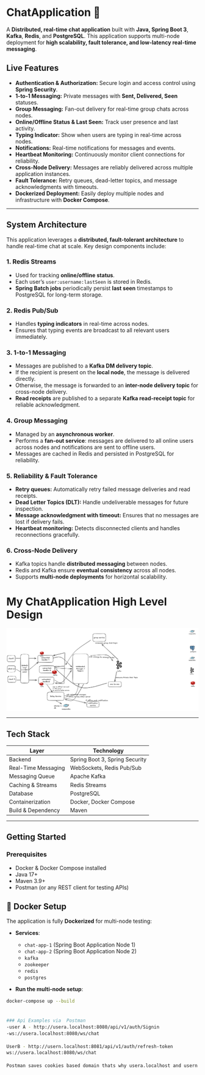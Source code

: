 # ChatApplication 🚀

A **Distributed, real-time chat application** built with **Java, Spring Boot 3**, **Kafka**, **Redis**, and **PostgreSQL**. This application supports multi-node deployment for **high scalability, fault tolerance, and low-latency real-time messaging**.

## Live Features

- **Authentication & Authorization:** Secure login and access control using **Spring Security**.
- **1-to-1 Messaging:** Private messages with **Sent, Delivered, Seen** statuses.
- **Group Messaging:** Fan-out delivery for real-time group chats across nodes.
- **Online/Offline Status & Last Seen:** Track user presence and last activity.
- **Typing Indicator:** Show when users are typing in real-time across nodes.
- **Notifications:** Real-time notifications for messages and events.
- **Heartbeat Monitoring:** Continuously monitor client connections for reliability.
- **Cross-Node Delivery:** Messages are reliably delivered across multiple application instances.
- **Fault Tolerance:** Retry queues, dead-letter topics, and message acknowledgments with timeouts.
- **Dockerized Deployment:** Easily deploy multiple nodes and infrastructure with **Docker Compose**.

---

## System Architecture

This application leverages a **distributed, fault-tolerant architecture** to handle real-time chat at scale. Key design components include:

### 1. **Redis Streams**
- Used for tracking **online/offline status**.
- Each user’s `user:username:lastSeen` is stored in Redis.
- **Spring Batch jobs** periodically persist **last seen** timestamps to PostgreSQL for long-term storage.

### 2. **Redis Pub/Sub**
- Handles **typing indicators** in real-time across nodes.
- Ensures that typing events are broadcast to all relevant users immediately.

### 3. **1-to-1 Messaging**
- Messages are published to a **Kafka DM delivery topic**.
- If the recipient is present on the **local node**, the message is delivered directly.
- Otherwise, the message is forwarded to an **inter-node delivery topic** for cross-node delivery.
- **Read receipts** are published to a separate **Kafka read-receipt topic** for reliable acknowledgment.

### 4. **Group Messaging**
- Managed by an **asynchronous worker**.
- Performs a **fan-out service**: messages are delivered to all online users across nodes and notifications are sent to offline users.
- Messages are cached in Redis and persisted in PostgreSQL for reliability.

### 5. **Reliability & Fault Tolerance**
- **Retry queues:** Automatically retry failed message deliveries and read receipts.
- **Dead Letter Topics (DLT):** Handle undeliverable messages for future inspection.
- **Message acknowledgment with timeout:** Ensures that no messages are lost if delivery fails.
- **Heartbeat monitoring:** Detects disconnected clients and handles reconnections gracefully.

### 6. **Cross-Node Delivery**
- Kafka topics handle **distributed messaging** between nodes.
- Redis and Kafka ensure **eventual consistency** across all nodes.
- Supports **multi-node deployments** for horizontal scalability.

# My ChatApplication High Level Design
![Chat App Architecture](src/doc/images/ChatApplicationHLD.jpeg)

---

## Tech Stack

| Layer                | Technology |
|----------------------|------------|
| Backend              | Spring Boot 3, Spring Security |
| Real-Time Messaging  | WebSockets, Redis Pub/Sub |
| Messaging Queue      | Apache Kafka |
| Caching & Streams    | Redis Streams |
| Database             | PostgreSQL |
| Containerization     | Docker, Docker Compose |
| Build & Dependency   | Maven |

---

## Getting Started

### Prerequisites

- Docker & Docker Compose installed
- Java 17+
- Maven 3.9+
- Postman (or any REST client for testing APIs)

## 🐳 Docker Setup

The application is fully **Dockerized** for multi-node testing:

- **Services**:
    - `chat-app-1` (Spring Boot Application Node 1)
    - `chat-app-2` (Spring Boot Application Node 2)
    - `kafka`
    - `zookeeper`
    - `redis`
    - `postgres`

- **Run the multi-node setup**:

```bash
docker-compose up --build


### Api Examples via  Postman
-user A - http://usera.localhost:8080/api/v1/auth/Signin
-ws://usera.localhost:8080/ws/chat

UserB - http://usern.localhost:8081/api/v1/auth/refresh-token
ws://usera.localhost:8080/ws/chat

Postman saves cookies based domain thats why usera.localhost and usern.localhost


